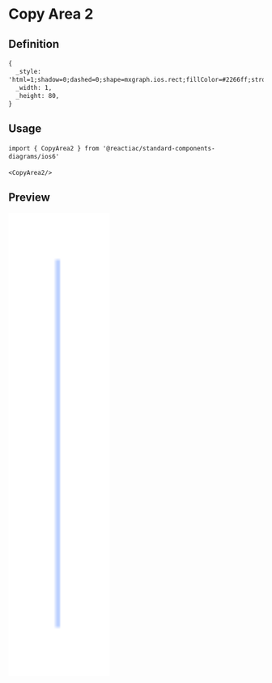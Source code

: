 # Copy Area 2

## Definition

```
{
  _style: 'html=1;shadow=0;dashed=0;shape=mxgraph.ios.rect;fillColor=#2266ff;strokeColor=none;opacity=30;sketch=0;',
  _width: 1,
  _height: 80,
}
```

## Usage

```
import { CopyArea2 } from '@reactiac/standard-components-diagrams/ios6'

<CopyArea2/>
```

## Preview

<img src="./copy-area-2.png" width="200"/>
